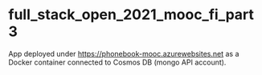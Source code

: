 # full_stack_open_2021_mooc_fi_part3

App deployed under https://phonebook-mooc.azurewebsites.net as a Docker container connected to Cosmos DB (mongo API account).

